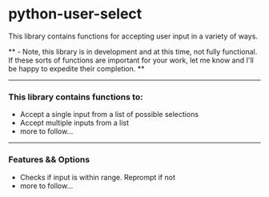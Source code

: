 # python-user-select
This library contains functions for accepting user input in a variety of ways.

** - Note, this library is in development and at this time, not fully functional. If these sorts of functions are important for your work, let me know and I'll be happy to expedite their completion. **

- - - -

### This library contains functions to:
- Accept a single input from a list of possible selections
- Accept multiple inputs from a list
- more to follow...

- - - -

### Features && Options
- Checks if input is within range. Reprompt if not
- more to follow...